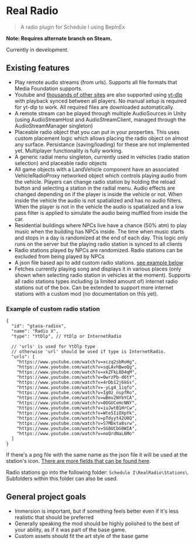 # Real Radio

> A radio plugin for Schedule I using BepInEx

**Note: Requires alternate branch on Steam.**

Currently in development.

## Existing features
- Play remote audio streams (from urls). Supports all file formats that Media Foundation supports.
- Youtube and [thousands of other sites](https://github.com/yt-dlp/yt-dlp/blob/master/supportedsites.md) are also supported using [yt-dlp](https://github.com/yt-dlp/yt-dlp/) with playback synced between all players. No manual setup is required for yt-dlp to work. All required files are downloaded automatically.
- A remote stream can be played through multiple AudioSources in Unity (using AudioStreamHost and AudioStreamClient, managed through the AudioStreamManager singleton)
- Placeable radio object that you can put in your properties. This uses custom placement logic which allows placing the radio object on almost any surface. Persistance (saving/loading) for these are not implemented yet. Multiplayer functionality is fully working.
- A generic radial menu singleton, currently used in vehicles (radio station selection) and placeable radio objects
- All game objects with a LandVehicle component have an associated VehicleRadioProxy networked object which controls playing audio from the vehicle. Players can change radio station by holding the reload button and selecting a station in the radial menu. Audio effects are changed depending on if the player is inside the vehicle or not. When inside the vehicle the audio is not spatialized and has no audio filters. When the player is not in the vehicle the audio is spatialized and a low pass filter is applied to simulate the audio being muffled from inside the car.
- Residential buildings where NPCs live have a chance (50% atm) to play music when the building has NPCs inside. The time when music starts and stops in a day is randomized at the end of each day. This logic only runs on the server but the playing radio station is synced to all clients
- Radio stations played by NPCs are randomized. Radio stations can be excluded from being played by NPCs
- A json file based api to add custom radio stations. [see example below](#example-of-custom-radio-station)
- Fetches currently playing song and displays it in various places (only shown when selecting radio station in vehicles at the moment). Supports all radio stations types including (a limited amount of) internet radio stations out of the box. Can be extended to support more internet stations with a custom mod (no documentation on this yet).

### Example of custom radio station
```json5
{
  "id": "gtasa-radiox",
  "name": "Radio X",
  "type": "YtDlp", // YtDlp or InternetRadio

  // 'urls' is used for YtDlp type
  // otherwise 'url' should be used if type is InternetRadio.
  "urls": [
    "https://www.youtube.com/watch?v=xczq2sbRoHg",
    "https://www.youtube.com/watch?v=sqLAvhBwoQg",
    "https://www.youtube.com/watch?v=xkZFkL8D4qM",
    "https://www.youtube.com/watch?v=0wrzPb-d6tY",
    "https://www.youtube.com/watch?v=4rDb12j6kGs",
    "https://www.youtube.com/watch?v=-yLg4_1iqfo",
    "https://www.youtube.com/watch?v=Ig0z_nspfRo",
    "https://www.youtube.com/watch?v=wBmv2NYbYCA",
    "https://www.youtube.com/watch?v=0OGUCeHcNNY",
    "https://www.youtube.com/watch?v=iuJwtB1HrCw",
    "https://www.youtube.com/watch?v=Wte5IiOXpYk",
    "https://www.youtube.com/watch?v=pTdyyt42U0Q",
    "https://www.youtube.com/watch?v=S7MDxta8srw",
    "https://www.youtube.com/watch?v=SG8UCbG0WIA",
    "https://www.youtube.com/watch?v=noQrdNaL6Mo"
  ]
}
```

If there's a png file with the same name as the json file it will be used at the station's icon. [There are more fields that can be found here](https://github.com/Skippeh/Schedule1RealRadioMod/blob/main/RealRadio/Components/API/Data/RadioStation.cs).

Radio stations go into the following folder: `Schedule I\RealRadio\Stations\`. Subfolders within this folder can also be used.

## General project goals
- Immersion is important, but if something feels better even if it's less realistic that should be preferred
- Generally speaking the mod should be highly polished to the best of your ability, as if it was part of the base game.
- Custom assets should fit the art style of the base game
